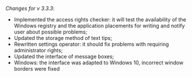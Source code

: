 _Changes for v 3.3.3_:
- Implemented the access rights checker: it will test the availability of the Windows registry and the application placements for writing and notify user about possible problems;
- Updated the storage method of text tips;
- Rewritten settings operator: it should fix problems with requiring administrator rights;
- Updated the interface of message boxes;
- Windows: the interface was adapted to Windows 10, incorrect window borders were fixed
